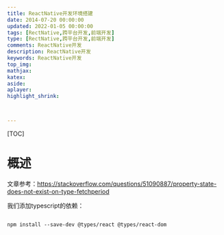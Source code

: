 ```yaml
---
title: ReactNative开发环境搭建
date: 2014-07-20 00:00:00
updated: 2022-01-05 00:00:00
tags: [RectNative,跨平台开发,前端开发]
type: [RectNative,跨平台开发,前端开发]
comments: ReactNative开发
description: ReactNative开发
keywords: ReactNative开发
top_img:
mathjax:
katex:
aside:
aplayer:
highlight_shrink:



---
```


[TOC]

# 概述

文章参考：https://stackoverflow.com/questions/51090887/property-state-does-not-exist-on-type-fetchperiod

我们添加typescript的依赖：
```

npm install --save-dev @types/react @types/react-dom
```
